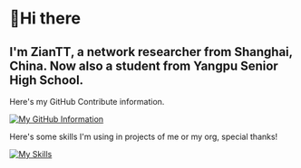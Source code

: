 # 👋Hi there
## I'm  ZianTT, a network researcher from Shanghai, China. Now also a student from Yangpu Senior High School.

Here's my GitHub Contribute information.

[![My GitHub Information](https://github-readme-stats.vercel.app/api?username=ZianTT&count_private=true&locale=cn&show_icons=true)]()

Here's some skills I'm using in projects of me or my org, special thanks! 

[![My Skills](https://skillicons.dev/icons?i=androidstudio,atom,azure,bash,bootstrap,c,cpp,cloudflare,css,dart,docker,electron,figma,flask,flutter,git,github,go,grafana,graphql,heroku,html,idea,js,jquery,latex,linux,md,mongodb,mysql,nextjs,nginx,nodejs,php,postgres,powershell,py,react,redis,regex,svg,swift,ts,vercel,vim,vite,vscode,vue,webpack,wordpress,workers,xd)]()




